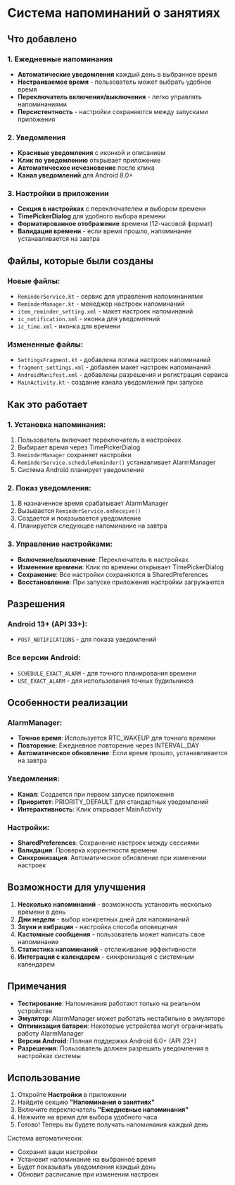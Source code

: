 # Система напоминаний о занятиях

## Что добавлено

### 1. Ежедневные напоминания
- **Автоматические уведомления** каждый день в выбранное время
- **Настраиваемое время** - пользователь может выбрать удобное время
- **Переключатель включения/выключения** - легко управлять напоминаниями
- **Персистентность** - настройки сохраняются между запусками приложения

### 2. Уведомления
- **Красивые уведомления** с иконкой и описанием
- **Клик по уведомлению** открывает приложение
- **Автоматическое исчезновение** после клика
- **Канал уведомлений** для Android 8.0+

### 3. Настройки в приложении
- **Секция в настройках** с переключателем и выбором времени
- **TimePickerDialog** для удобного выбора времени
- **Форматированное отображение** времени (12-часовой формат)
- **Валидация времени** - если время прошло, напоминание устанавливается на завтра

## Файлы, которые были созданы

### Новые файлы:
- `ReminderService.kt` - сервис для управления напоминаниями
- `ReminderManager.kt` - менеджер настроек напоминаний
- `item_reminder_setting.xml` - макет настроек напоминаний
- `ic_notification.xml` - иконка для уведомлений
- `ic_time.xml` - иконка для времени

### Измененные файлы:
- `SettingsFragment.kt` - добавлена логика настроек напоминаний
- `fragment_settings.xml` - добавлен макет настроек напоминаний
- `AndroidManifest.xml` - добавлены разрешения и регистрация сервиса
- `MainActivity.kt` - создание канала уведомлений при запуске

## Как это работает

### 1. Установка напоминания:
1. Пользователь включает переключатель в настройках
2. Выбирает время через TimePickerDialog
3. `ReminderManager` сохраняет настройки
4. `ReminderService.scheduleReminder()` устанавливает AlarmManager
5. Система Android планирует уведомление

### 2. Показ уведомления:
1. В назначенное время срабатывает AlarmManager
2. Вызывается `ReminderService.onReceive()`
3. Создается и показывается уведомление
4. Планируется следующее напоминание на завтра

### 3. Управление настройками:
- **Включение/выключение**: Переключатель в настройках
- **Изменение времени**: Клик по времени открывает TimePickerDialog
- **Сохранение**: Все настройки сохраняются в SharedPreferences
- **Восстановление**: При запуске приложения настройки загружаются

## Разрешения

### Android 13+ (API 33+):
- `POST_NOTIFICATIONS` - для показа уведомлений

### Все версии Android:
- `SCHEDULE_EXACT_ALARM` - для точного планирования времени
- `USE_EXACT_ALARM` - для использования точных будильников

## Особенности реализации

### AlarmManager:
- **Точное время**: Используется RTC_WAKEUP для точного времени
- **Повторение**: Ежедневное повторение через INTERVAL_DAY
- **Автоматическое обновление**: Если время прошло, устанавливается на завтра

### Уведомления:
- **Канал**: Создается при первом запуске приложения
- **Приоритет**: PRIORITY_DEFAULT для стандартных уведомлений
- **Интерактивность**: Клик открывает MainActivity

### Настройки:
- **SharedPreferences**: Сохранение настроек между сессиями
- **Валидация**: Проверка корректности времени
- **Синхронизация**: Автоматическое обновление при изменении настроек

## Возможности для улучшения

1. **Несколько напоминаний** - возможность установить несколько времени в день
2. **Дни недели** - выбор конкретных дней для напоминаний
3. **Звуки и вибрация** - настройка способа оповещения
4. **Кастомные сообщения** - пользователь может написать свое напоминание
5. **Статистика напоминаний** - отслеживание эффективности
6. **Интеграция с календарем** - синхронизация с системным календарем

## Примечания

- **Тестирование**: Напоминания работают только на реальном устройстве
- **Эмулятор**: AlarmManager может работать нестабильно в эмуляторе
- **Оптимизация батареи**: Некоторые устройства могут ограничивать работу AlarmManager
- **Версии Android**: Полная поддержка Android 6.0+ (API 23+)
- **Разрешения**: Пользователь должен разрешить уведомления в настройках системы

## Использование

1. Откройте **Настройки** в приложении
2. Найдите секцию **"Напоминания о занятиях"**
3. Включите переключатель **"Ежедневные напоминания"**
4. Нажмите на время для выбора удобного часа
5. Готово! Теперь вы будете получать напоминания каждый день

Система автоматически:
- Сохранит ваши настройки
- Установит напоминание на выбранное время
- Будет показывать уведомления каждый день
- Обновит расписание при изменении настроек





